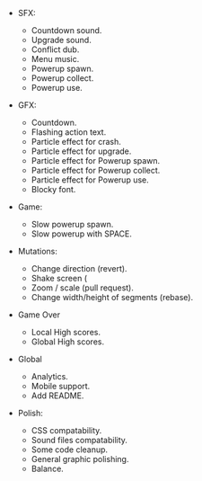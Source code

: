 * SFX:
  * Countdown sound.
  * Upgrade sound.
  * Conflict dub.
  * Menu music.
  * Powerup spawn.
  * Powerup collect.
  * Powerup use.

* GFX:
  * Countdown.
  * Flashing action text.
  * Particle effect for crash.
  * Particle effect for upgrade.
  * Particle effect for Powerup spawn.
  * Particle effect for Powerup collect.
  * Particle effect for Powerup use.
  * Blocky font.

* Game:
  * Slow powerup spawn.
  * Slow powerup with SPACE.

* Mutations:
  * Change direction (revert).
  * Shake screen (
  * Zoom / scale (pull request).
  * Change width/height of segments (rebase).

* Game Over
  * Local High scores.
  * Global High scores.

* Global
  * Analytics.
  * Mobile support.
  * Add README.

* Polish:
  * CSS compatability.
  * Sound files compatability.
  * Some code cleanup.
  * General graphic polishing.
  * Balance.


